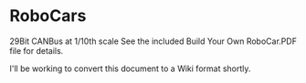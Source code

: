 # RoboCars
29Bit CANBus at 1/10th scale
See the included Build Your Own RoboCar.PDF file for details.  

I'll be working to convert this document to a Wiki format shortly.
